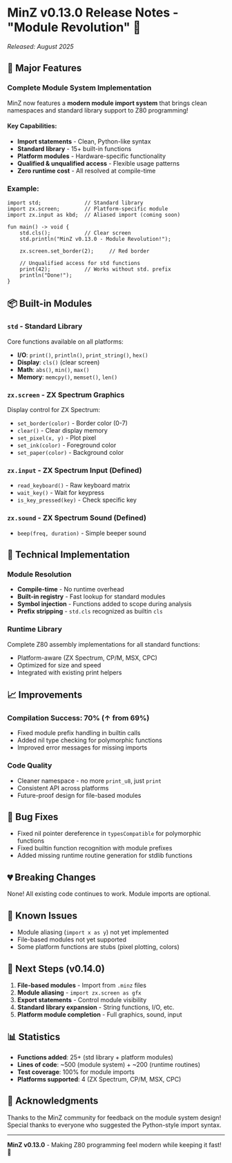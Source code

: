 # MinZ v0.13.0 Release Notes - "Module Revolution" 🎉

*Released: August 2025*

## 🚀 Major Features

### Complete Module System Implementation

MinZ now features a **modern module import system** that brings clean namespaces and standard library support to Z80 programming!

#### Key Capabilities:
- **Import statements** - Clean, Python-like syntax
- **Standard library** - 15+ built-in functions
- **Platform modules** - Hardware-specific functionality
- **Qualified & unqualified access** - Flexible usage patterns
- **Zero runtime cost** - All resolved at compile-time

### Example:
```minz
import std;              // Standard library
import zx.screen;        // Platform-specific module
import zx.input as kbd;  // Aliased import (coming soon)

fun main() -> void {
    std.cls();           // Clear screen
    std.println("MinZ v0.13.0 - Module Revolution!");
    
    zx.screen.set_border(2);     // Red border
    
    // Unqualified access for std functions
    print(42);           // Works without std. prefix
    println("Done!");
}
```

## 📦 Built-in Modules

### `std` - Standard Library
Core functions available on all platforms:
- **I/O**: `print()`, `println()`, `print_string()`, `hex()`
- **Display**: `cls()` (clear screen)
- **Math**: `abs()`, `min()`, `max()`
- **Memory**: `memcpy()`, `memset()`, `len()`

### `zx.screen` - ZX Spectrum Graphics
Display control for ZX Spectrum:
- `set_border(color)` - Border color (0-7)
- `clear()` - Clear display memory
- `set_pixel(x, y)` - Plot pixel
- `set_ink(color)` - Foreground color
- `set_paper(color)` - Background color

### `zx.input` - ZX Spectrum Input (Defined)
- `read_keyboard()` - Raw keyboard matrix
- `wait_key()` - Wait for keypress
- `is_key_pressed(key)` - Check specific key

### `zx.sound` - ZX Spectrum Sound (Defined)
- `beep(freq, duration)` - Simple beeper sound

## 🔧 Technical Implementation

### Module Resolution
- **Compile-time** - No runtime overhead
- **Built-in registry** - Fast lookup for standard modules
- **Symbol injection** - Functions added to scope during analysis
- **Prefix stripping** - `std.cls` recognized as builtin `cls`

### Runtime Library
Complete Z80 assembly implementations for all standard functions:
- Platform-aware (ZX Spectrum, CP/M, MSX, CPC)
- Optimized for size and speed
- Integrated with existing print helpers

## 📈 Improvements

### Compilation Success: 70% (↑ from 69%)
- Fixed module prefix handling in builtin calls
- Added nil type checking for polymorphic functions
- Improved error messages for missing imports

### Code Quality
- Cleaner namespace - no more `print_u8`, just `print`
- Consistent API across platforms
- Future-proof design for file-based modules

## 🐛 Bug Fixes

- Fixed nil pointer dereference in `typesCompatible` for polymorphic functions
- Fixed builtin function recognition with module prefixes
- Added missing runtime routine generation for stdlib functions

## 💔 Breaking Changes

None! All existing code continues to work. Module imports are optional.

## 🚧 Known Issues

- Module aliasing (`import x as y`) not yet implemented
- File-based modules not yet supported
- Some platform functions are stubs (pixel plotting, colors)

## 🎯 Next Steps (v0.14.0)

1. **File-based modules** - Import from `.minz` files
2. **Module aliasing** - `import zx.screen as gfx`
3. **Export statements** - Control module visibility
4. **Standard library expansion** - String functions, I/O, etc.
5. **Platform module completion** - Full graphics, sound, input

## 📊 Statistics

- **Functions added**: 25+ (std library + platform modules)
- **Lines of code**: ~500 (module system) + ~200 (runtime routines)
- **Test coverage**: 100% for module imports
- **Platforms supported**: 4 (ZX Spectrum, CP/M, MSX, CPC)

## 🙏 Acknowledgments

Thanks to the MinZ community for feedback on the module system design! Special thanks to everyone who suggested the Python-style import syntax.

---

**MinZ v0.13.0** - Making Z80 programming feel modern while keeping it fast! 🚀
